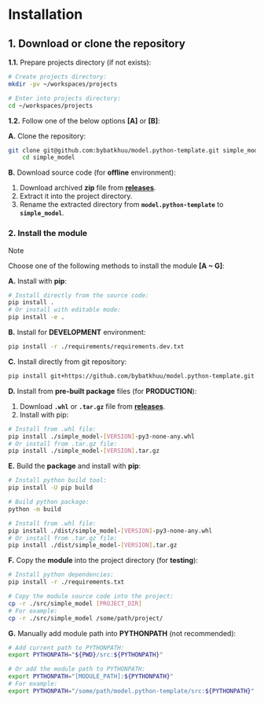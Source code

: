 # Installation

## 1. Download or clone the repository

**1.1.** Prepare projects directory (if not exists):

```sh
# Create projects directory:
mkdir -pv ~/workspaces/projects

# Enter into projects directory:
cd ~/workspaces/projects
```

**1.2.** Follow one of the below options **[A]** or **[B]**:

**A.** Clone the repository:

```sh
git clone git@github.com:bybatkhuu/model.python-template.git simple_model && \
    cd simple_model
```

**B.** Download source code (for **offline** environment):

1. Download archived **zip** file from [**releases**](https://github.com/bybatkhuu/model.python-template/releases).
2. Extract it into the project directory.
3. Rename the extracted directory from **`model.python-template`** to **`simple_model`**.

### 2. Install the module

> [!NOTE]
> Choose one of the following methods to install the module **[A ~ G]**:

**A.** Install with **pip**:

```sh
# Install directly from the source code:
pip install .
# Or install with editable mode:
pip install -e .
```

**B.** Install for **DEVELOPMENT** environment:

```sh
pip install -r ./requirements/requirements.dev.txt
```

**C.** Install directly from git repository:

```sh
pip install git+https://github.com/bybatkhuu/model.python-template.git
```

**D.** Install from **pre-built package** files (for **PRODUCTION**):

1. Download **`.whl`** or **`.tar.gz`** file from [**releases**](https://github.com/bybatkhuu/model.python-template/releases).
2. Install with pip:

```sh
# Install from .whl file:
pip install ./simple_model-[VERSION]-py3-none-any.whl
# Or install from .tar.gz file:
pip install ./simple_model-[VERSION].tar.gz
```

**E.** Build the **package** and install with **pip**:

```sh
# Install python build tool:
pip install -U pip build

# Build python package:
python -m build

# Install from .whl file:
pip install ./dist/simple_model-[VERSION]-py3-none-any.whl
# Or install from .tar.gz file:
pip install ./dist/simple_model-[VERSION].tar.gz
```

**F.** Copy the **module** into the project directory (for **testing**):

```sh
# Install python dependencies:
pip install -r ./requirements.txt

# Copy the module source code into the project:
cp -r ./src/simple_model [PROJECT_DIR]
# For example:
cp -r ./src/simple_model /some/path/project/
```

**G.** Manually add module path into **PYTHONPATH** (not recommended):

```sh
# Add current path to PYTHONPATH:
export PYTHONPATH="${PWD}/src:${PYTHONPATH}"

# Or add the module path to PYTHONPATH:
export PYTHONPATH="[MODULE_PATH]:${PYTHONPATH}"
# For example:
export PYTHONPATH="/some/path/model.python-template/src:${PYTHONPATH}"
```
